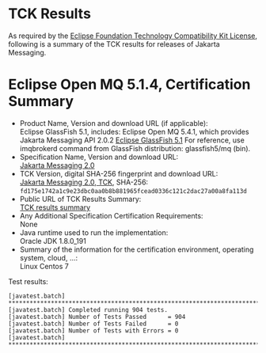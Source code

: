 TCK Results
===========

As required by the
[Eclipse Foundation Technology Compatibility Kit License](https://www.eclipse.org/legal/tck.php),
following is a summary of the TCK results for releases of Jakarta Messaging.

# Eclipse Open MQ 5.1.4, Certification Summary

- Product Name, Version and download URL (if applicable): <br/>
  Eclipse GlassFish 5.1, includes: Eclipse Open MQ 5.4.1, which provides Jakarta Messaging API 2.0.2
  [Eclipse GlassFish 5.1](https://eclipse-ee4j.github.io/glassfish/download)
  For reference, use imqbrokerd command from GlassFish distribution: glassfish5/mq (bin).
- Specification Name, Version and download URL: <br/>
  [Jakarta Messaging 2.0](https://jakarta.ee/specifications/messaging/2.0)
- TCK Version, digital SHA-256 fingerprint and download URL: <br/>
  [Jakarta Messaging 2.0, TCK](https://download.eclipse.org/jakartaee/messaging/2.0/eclipse-messaging-tck-2.0.0.zip), SHA-256: `fd175e1742a1c9e23dbc0aa0b8b881965fcead0336c121c2dac27a00a8fa113d`
- Public URL of TCK Results Summary: <br/>
  [TCK results summary](TCK-Results.html)
- Any Additional Specification Certification Requirements: <br/>
  None
- Java runtime used to run the implementation: <br/>
  Oracle JDK 1.8.0_191
- Summary of the information for the certification environment, operating system, cloud, ...: <br/>
  Linux Centos 7

Test results:

```
[javatest.batch] ********************************************************************************
[javatest.batch] Completed running 904 tests.
[javatest.batch] Number of Tests Passed      = 904
[javatest.batch] Number of Tests Failed      = 0
[javatest.batch] Number of Tests with Errors = 0
[javatest.batch] ********************************************************************************
```
